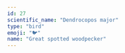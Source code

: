 ```yaml
---
id: 27
scientific_name: "Dendrocopos major"
type: "bird"
emoji: "🐦"
name: "Great spotted woodpecker"
---
```


